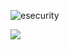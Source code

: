 ![esecurity](https://raw.githubusercontent.com/billbuchanan/esecurity/master/z_associated/esecurity_graphics.jpg)

[![](http://img.youtube.com/vi/zqmjUpJNcJA/0.jpg)](https://www.youtube.com/watch?v=zqmjUpJNcJA "")
